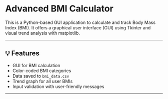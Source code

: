 # Advanced BMI Calculator

This is a Python-based GUI application to calculate and track Body Mass Index (BMI). It offers a graphical user interface (GUI) using Tkinter and visual trend analysis with matplotlib.

---

## 💡 Features

- GUI for BMI calculation
- Color-coded BMI categories
- Data saved to `bmi_data.csv`
- Trend graph for all user BMIs
- Input validation with user-friendly messages

---
